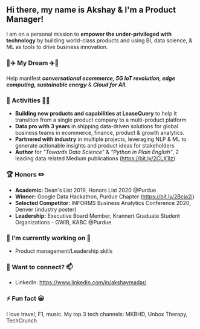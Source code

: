 ## Hi there, my name is Akshay & I'm a Product Manager! 
I am on a personal mission to **empower the under-privileged with technology** by building world-class products and using BI, data science, & ML as tools to drive business innovation. 

### 🚀✈️ My Dream ✈️🚀
Help manifest ***conversational ecommerce, 5G IoT revolution, edge computing, sustainable energy*** & ***Cloud for All.*** 

### 🎯 Activities 🙇🏻
* **Building new products and capabilities at LeaseQuery** to help it transition from a single product company to a multi-product platform
* **Data pro with 3 years** in shipping data-driven solutions for global business teams in ecommerce, finance, product & growth analytics.
* **Partnered with industry** in multiple projects, leveraging NLP & ML to generate actionable insights and product ideas for stakeholders
* **Author** for *"Towards Data Science"* & *"Python in Plain English"*, 2 leading data related Medium publications (https://bit.ly/2CLX1Iz)

### 🏆 Honors ✏️
* **Academic:** Dean's List 2019, Honors List 2020 @Purdue
* **Winner:** Google Data Hackathon, Purdue Chapter (https://bit.ly/2Bcja2i)
* **Selected Competitor:** INFORMS Business Analytics Conference 2020, Denver (industry poster)
* **Leadership:** Executive Board Member, Krannert Graduate Student Organizations - GWIB, KABC @Purdue

### 🔭 I’m currently working on 🌱
* Product management/Leadership skills

### 💬 Want to connect? 📫
* LinkedIn: https://www.linkedin.com/in/akshaymadar/

### ⚡ Fun fact 😀
I love travel, F1, music. My top 3 tech channels: MKBHD, Unbox Therapy, TechCrunch
